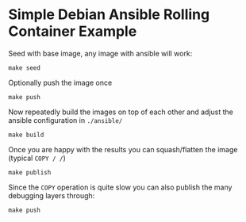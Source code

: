 Simple Debian Ansible Rolling Container Example
================================================

Seed with base image, any image with ansible will work:

```
make seed
```

Optionally push the image once
```
make push
```

Now repeatedly build the images on top of each other and adjust the ansible configuration in `./ansible/`

```
make build
```

Once you are happy with the results you can squash/flatten the image (typical `COPY / /`)
```
make publish
```

Since the `COPY` operation is quite slow you can also publish the many debugging layers through:
```
make push
```